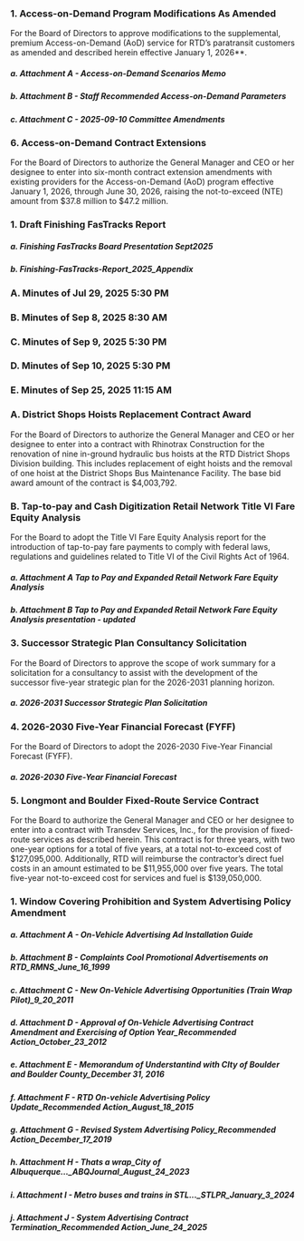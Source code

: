 ### 1. Access-on-Demand Program Modifications As Amended

For the Board of Directors to approve modifications to the supplemental, premium Access-on-Demand (AoD) service for RTD’s paratransit customers as amended and described herein effective January 1, 2026**.

##### a. Attachment A - Access-on-Demand Scenarios Memo

##### b. Attachment B - Staff Recommended Access-on-Demand Parameters

##### c. Attachment C - 2025-09-10 Committee Amendments

### 6. Access-on-Demand Contract Extensions

For the Board of Directors to authorize the General Manager and CEO or her designee to enter into six-month contract extension amendments with existing providers for the Access-on-Demand (AoD) program effective January 1, 2026, through June 30, 2026, raising the not-to-exceed (NTE) amount from $37.8 million to $47.2 million.

### 1. Draft Finishing FasTracks Report

##### a. Finishing FasTracks Board Presentation Sept2025

##### b. Finishing-FasTracks-Report_2025_Appendix

### A. Minutes of Jul 29, 2025 5:30 PM

### B. Minutes of Sep 8, 2025 8:30 AM

### C. Minutes of Sep 9, 2025 5:30 PM

### D. Minutes of Sep 10, 2025 5:30 PM

### E. Minutes of Sep 25, 2025 11:15 AM

### A. District Shops Hoists Replacement Contract Award

For the Board of Directors to authorize the General Manager and CEO or her designee to enter into a contract with Rhinotrax Construction for the renovation of nine in-ground hydraulic bus hoists at the RTD District Shops Division building. This includes replacement of eight hoists and the removal of one hoist at the District Shops Bus Maintenance Facility. The base bid award amount of the contract is $4,003,792.

### B. Tap-to-pay and Cash Digitization Retail Network Title VI Fare Equity Analysis

For the Board to adopt the Title VI Fare Equity Analysis report for the introduction of tap-to-pay fare payments to comply with federal laws, regulations and guidelines related to Title VI of the Civil Rights Act of 1964.

##### a. Attachment A Tap to Pay and Expanded Retail Network Fare Equity Analysis

##### b. Attachment B Tap to Pay and Expanded Retail Network Fare Equity Analysis presentation - updated

### 3. Successor Strategic Plan Consultancy Solicitation

For the Board of Directors to approve the scope of work summary for a solicitation for a consultancy to assist with the development of the successor five-year strategic plan for the 2026-2031 planning horizon.

##### a. 2026-2031 Successor Strategic Plan Solicitation

### 4. 2026-2030 Five-Year Financial Forecast (FYFF)

For the Board of Directors to adopt the 2026-2030 Five-Year Financial Forecast (FYFF).

##### a. 2026-2030 Five-Year Financial Forecast

### 5. Longmont and Boulder Fixed-Route Service Contract

For the Board to authorize the General Manager and CEO or her designee to enter into a contract with Transdev Services, Inc., for the provision of fixed-route services as described herein. This contract is for three years, with two one-year options for a total of five years, at a total not-to-exceed cost of $127,095,000. Additionally, RTD will reimburse the contractor’s direct fuel costs in an amount estimated to be $11,955,000 over five years. The total five-year not-to-exceed cost for services and fuel is $139,050,000.

### 1. Window Covering Prohibition and System Advertising Policy Amendment

##### a. Attachment A - On-Vehicle Advertising Ad Installation Guide

##### b. Attachment B - Complaints Cool Promotional Advertisements on RTD_RMNS_June_16_1999

##### c. Attachment C - New On-Vehicle Advertising Opportunities (Train Wrap Pilot)_9_20_2011

##### d. Attachment D - Approval of On-Vehicle Advertising Contract Amendment and Exercising of Option Year_Recommended Action_October_23_2012

##### e. Attachment E - Memorandum of Understantind with CIty of Boulder and Boulder County_December 31, 2016

##### f. Attachment F -  RTD On-vehicle Advertising Policy Update_Recommended Action_August_18_2015

##### g. Attachment G - Revised System Advertising Policy_Recommended Action_December_17_2019

##### h. Attachment H - Thats a wrap_City of Albuquerque..._ABQJournal_August_24_2023

##### i. Attachment I - Metro buses and trains in STL..._STLPR_January_3_2024

##### j. Attachment J - System Advertising Contract Termination_Recommended Action_June_24_2025